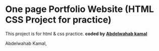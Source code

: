 # One page Portfolio Website (HTML CSS Project for practice)

   
This project is for html &amp; css practice. 
<b>coded by [Abdelwahab kamal](https://github.com/abdelwhabkamal)</b>


Abdelwahab Kamal,


